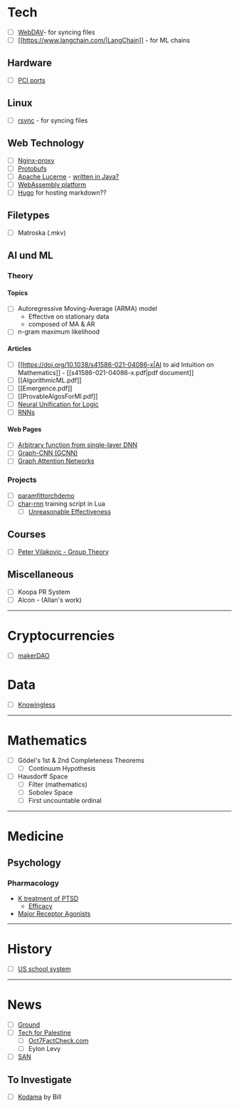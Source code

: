# Tech
- [ ] [WebDAV](https://en.wikipedia.org/wiki/WebDAV)- for syncing files
- [ ] [[https://www.langchain.com/|LangChain]] - for ML chains

## Hardware
- [ ] [PCI ports](https://en.wikipedia.org/wiki/Peripheral_Component_Interconnect)

## Linux
- [ ] [rsync](https://en.wikipedia.org/wiki/Rsync) - for syncing files

## Web Technology
- [ ] [Nginx-proxy](https://github.com/nginx-proxy/nginx-proxy)
- [ ] [Protobufs](https://protobuf.dev/)
- [ ] [Apache Lucerne](https://lucene.apache.org/) - [written in Java?](https://news.ycombinator.com/item?id=29659266)
- [ ] [WebAssembly platform](wasmer.io)
- [ ] [Hugo](https://gohugo.io/) for hosting markdown??

## Filetypes
- [ ] Matroska (.mkv)

## AI und ML
### Theory
#### Topics
- [ ] Autoregressive Moving-Average (ARMA) model
	- Effective on stationary data
	- composed of MA & AR
- [ ] n-gram maximum likelihood
#### Articles
- [ ] [[https://doi.org/10.1038/s41586-021-04086-x|AI to aid Intuition on Mathematics]] - [[s41586-021-04086-x.pdf|pdf document]]
- [ ] [[AlgorithmicML.pdf]]
- [ ] [[Emergence.pdf]]
- [ ] [[ProvableAlgosForMl.pdf]]
- [ ] [Neural Unification for Logic](https://arxiv.org/abs/2109.08460)
- [ ] [RNNs](https://arxiv.org/abs/1912.05911)
#### Web Pages
- [ ] [Arbitrary function from single-layer DNN](https://stats.stackexchange.com/questions/366096/can-a-single-layer-network-approximate-an-arbitrary-function)
- [ ] [Graph-CNN (GCNN)](https://towardsdatascience.com/understanding-graph-convolutional-networks-for-node-classification-a2bfdb7aba7b)
- [ ] [Graph Attention Networks](https://docs.dgl.ai/en/0.4.x/tutorials/models/1_gnn/9_gat.html)
### Projects
- [ ] [paramfittorchdemo](https://github.com/khannay/paramfittorchdemo/tree/main)
- [ ] [char-rnn](https://github.com/karpathy/char-rnn/blob/master(train.lua)) training script in Lua
	- [ ] [Unreasonable Effectiveness](https://karpathy.github.io/2015/05/21/rnn-effectiveness/)
## Courses
- [ ] [Peter Vilakovic - Group Theory](https://www.math.uni-duesseldorf.de/~internet/Seminar_Groups/)

## Miscellaneous
- [ ] Koopa PR System
- [ ] Alcon - (Allan's work)

---
# Cryptocurrencies
- [ ] [makerDAO](https://medium.com/@jon.reynolds30/what-is-the-purpose-of-a-cdp-diving-into-makerdao-a30c2af51960)
 
# Data
- [ ] [Knowingless](https://knowingless.com/raw-data/)

--- 
# Mathematics
- [ ] Gödel's 1st & 2nd Completeness Theorems
	- [ ] Continuum Hypothesis
- [ ] Hausdorff Space
	- [ ] Filter (mathematics)
	- [ ] Sobolev Space
	- [ ] First uncountable ordinal

---
# Medicine
## Psychology
### Pharmacology
- [K treatment of PTSD](https://seelostherapeutics.com/sls-002-ketamine/)
	- [Efficacy](https://www.ncbi.nlm.nih.gov/pmc/articles/PMC6767816/)
- [Major Receptor Agonists](https://www.walshmedicalmedia.com/open-access/major-types-of-receptor-antagonist-and-their-mechanism-of-action-119806.html#:~:text=Types%20of%20receptor%20antagonists,-There%20are%20two&text=Competitive%20antagonists%20bind%20to%20the,activated%20by%20the%20natural%20ligand.)

---
# History
- [ ] [US school system](https://www2.ed.gov/about/overview/focus/what.html)


---
# News
- [ ] [Ground](ground.news)
- [ ] [Tech for Palestine](https://updates.techforpalestine.org/oct7-fact-check/)
	- [ ] [Oct7FactCheck.com](https://Oct7FactCheck.com)
	- [ ] Eylon Levy
- [ ] [SAN](san.com)
## To Investigate
- [ ] [Kodama](https://kodama.ai/faqs) by Bill